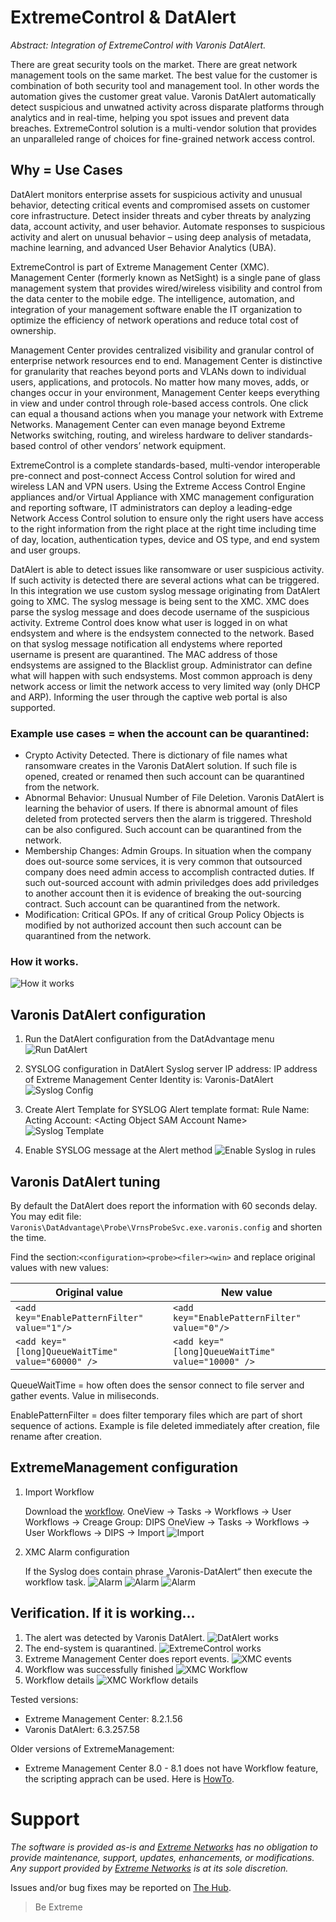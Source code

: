 # ExtremeControl & DatAlert

_Abstract: Integration of ExtremeControl with Varonis DatAlert._

There are great security tools on the market. There are great network management tools on the same market. The best value for the customer is combination of both security tool and management tool. In other words the automation gives the customer great value. Varonis DatAlert automatically detect suspicious and unwatned activity across disparate platforms through analytics and in real-time, helping you spot issues and prevent data breaches. ExtremeControl solution is a multi-vendor solution that provides an unparalleled range of choices for fine-grained network access control.

## Why = Use Cases

DatAlert monitors enterprise assets for suspicious activity and unusual behavior, detecting critical events and compromised assets on customer core infrastructure. 
Detect insider threats and cyber threats by analyzing data, account activity, and user behavior. Automate responses to suspicious activity and alert on unusual behavior – using deep analysis of metadata, machine learning, and advanced User Behavior Analytics (UBA).

ExtremeControl is part of Extreme Management Center (XMC). Management Center (formerly known as NetSight) is a single pane of glass management system that provides wired/wireless visibility and control from the data center to the mobile edge. The intelligence, automation, and integration of your management software enable the IT organization to optimize the efficiency of network operations and reduce total cost of ownership.

Management Center provides centralized visibility and granular control of enterprise network resources end to end. Management Center is distinctive for granularity that reaches beyond ports and VLANs down to individual users, applications, and protocols. No matter how many moves, adds, or changes occur in your environment, Management Center keeps everything in view and under control through role-based access controls. One click can equal a thousand actions when you manage your network with Extreme Networks. Management Center can even manage beyond Extreme Networks switching, routing, and wireless hardware to deliver standards-based control of other vendors’ network equipment.

ExtremeControl is a complete standards-based, multi-vendor interoperable pre-connect and post-connect Access Control solution for wired and wireless LAN and VPN users. Using the Extreme Access Control Engine appliances and/or Virtual Appliance with XMC management configuration and reporting software, IT administrators can deploy a leading-edge Network Access Control solution to ensure only the right users have access to the right information from the right place at the right time including time of day, location, authentication types, device and OS type, and end system and user groups.

DatAlert is able to detect issues like ransomware or user suspicious activity. If such activity is detected there are several actions what can be triggered. In this integration we use custom syslog message originating from DatAlert going to XMC. The syslog message is being sent to the XMC. XMC does parse the syslog message and does decode username of the suspicious activity. Extreme Control does know what user is logged in on what endsystem and where is the endsystem connected to the network. Based on that syslog message notification all endystems where reported username is present are quarantined. The MAC address of those endsystems are assigned to the Blacklist group. Administrator can define what will happen with such endsystems. Most common approach is deny network access or limit the network access to very limited way (only DHCP and ARP). Informing the user through the captive web portal is also supported.

### Example use cases = when the account can be quarantined:
* Crypto Activity Detected. There is dictionary of file names what ransomware creates in the Varonis DatAlert solution. If such file is opened, created or renamed then such account can be quarantined from the network.
* Abnormal Behavior: Unusual Number of File Deletion. Varonis DatAlert is learning the behavior of users. If there is abnormal amount of files deleted from protected servers then the alarm is triggered. Threshold can be also configured. Such account can be quarantined from the network.
* Membership Changes: Admin Groups. In situation when the company does out-source some services, it is very common that outsourced company does need admin access to accomplish contracted duties. If such out-sourced account with admin priviledges does add priviledges to another account then it is evidence of breaking the out-sourcing contract. Such account can be quarantined from the network.
* Modification: Critical GPOs. If any of critical Group Policy Objects is modified by not authorized account then such account can be quarantined from the network.

### How it works.
![How it works](files/HowItWorks.png "How it works")

## Varonis DatAlert configuration
1. Run the  DatAlert configuration from the DatAdvantage menu
![Run DatAlert](files/RunDatAlert.jpg "Run DatAlert")

2. SYSLOG configuration in DatAlert
Syslog server IP address: IP address of Extreme Management Center
Identity is: Varonis-DatAlert
![Syslog Config](files/SyslogConfig.png "Syslog Config")

3. Create Alert Template for SYSLOG
Alert template format: Rule Name: <Rule Name> Acting Account: <Acting Object Domain Name>\<Acting Object SAM Account Name>
![Syslog Template](files/SyslogTemplate.jpg "Syslog Template")

4. Enable SYSLOG message at the Alert method
![Enable Syslog in rules](files/EnableSyslog.png "Enable Syslog in rules")

## Varonis DatAlert tuning
By default the DatAlert does report the information with 60 seconds delay. You may edit file: `Varonis\DatAdvantage\Probe\VrnsProbeSvc.exe.varonis.config` and shorten the time.

Find the section:`<configuration><probe><filer><win>` and replace original values with new values:

| Original value | New value |
| -------------- | --------- |
| `<add key="EnablePatternFilter" value="1"/>` | `<add key="EnablePatternFilter" value="0"/>` |
| `<add key="[long]QueueWaitTime" value="60000" />` | `<add key="[long]QueueWaitTime" value="10000" />` |

QueueWaitTime = how often does the sensor connect to file server and gather events. Value in miliseconds.

EnablePatternFilter = does filter temporary files which are part of short sequence of actions. Example is file deleted immediately after creation, file rename after creation.

## ExtremeManagement configuration
1. Import Workflow

   Download the [workflow](files/DatAlertWorkflow.xwf?raw=true).
   OneView -> Tasks -> Workflows -> User Workflows -> Creage Group: DIPS
   OneView -> Tasks -> Workflows -> User Workflows -> DIPS -> Import
   ![Import](files/WorkflowImport.PNG "Import")

2. XMC Alarm configuration

   If the Syslog does contain phrase „Varonis-DatAlert“ then execute the workflow task.
   ![Alarm](files/Alarm1.PNG "Alarm")
   ![Alarm](files/Alarm2.PNG "Alarm")
   ![Alarm](files/Alarm3.PNG "Alarm")

## Verification. If it is working...
1. The alert was detected by Varonis DatAlert.
![DatAlert works](files/Verification1.PNG "DatAlert works")
2. The end-system is quarantined.
![ExtremeControl works](files/Verification2.PNG "ExtremeControl works")
3. Extreme Management Center does report events.
![XMC events](files/Verification3.PNG "XMC events")
4. Workflow was successfully finished
![XMC Workflow](files/Verification4.PNG "XMC Workflow")
5. Workflow details
![XMC Workflow details](files/Verification5.PNG "XMC Workflow details")

Tested versions:
* Extreme Management Center: 8.2.1.56
* Varonis DatAlert: 6.3.257.58

Older versions of ExtremeManagement:
* Extreme Management Center 8.0 - 8.1 does not have Workflow feature, the scripting apprach can be used. Here is [HowTo](files/ExtremeControl_DatAlert.pdf?raw=true).

# Support
_The software is provided as-is and [Extreme Networks](http://www.extremenetworks.com/) has no obligation to provide maintenance, support, updates, enhancements, or modifications. Any support provided by [Extreme Networks](http://www.extremenetworks.com/) is at its sole discretion._

Issues and/or bug fixes may be reported on [The Hub](https://community.extremenetworks.com/extreme).

>Be Extreme
